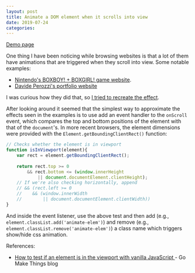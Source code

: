 ```yaml
---
layout: post
title: Animate a DOM element when it scrolls into view
date: 2019-07-24
categories:
---
```


[Demo page](https://liamst19.github.io/react-scroll-demo/)

One thing I have been noticing while browsing websites is that a lot of them have animations that are triggered when they scroll into view. Some notable examples:

- [Nintendo's BOXBOY! + BOXGIRL! game website](http://boxboy.nintendo.com/).
- [Davide Perozzi's portfolio website](https://davideperozzi.com/)

I was curious how they did that, so [I tried to recreate the effect](https://github.com/liamst19/react-scroll-demo).

After looking around it seemed that the simplest way to approximate the effects seen in the examples is to use add an event handler to the `onScroll` event, which compares the top and bottom positions of the element with that of the `document`'s. In more recent browsers, the element dimensions were provided with the `Element.getBoundingClientRect()` function:

``` javascript
// Checks whether the element is in viewport
function isInViewport(element){
    var rect = element.getBoundingClientRect();
    
    return rect.top >= 0 
        && rect.bottom <= (window.innerHeight 
            || document.documentElement.clientHeight);
    // If we're also checking horizontally, append
    // && (rect.left >= 0 
    //    && (window.innerWidth 
    //        || document.documentElement.clientWidth))
}
```

And inside the event listener, use the above test and then add (e.g., `element.classList.add('animate-elem')`) and remove (e.g., `element.classList.remove('animate-elem')`) a class name which triggers show/hide css animation.

References:

 - [How to test if an element is in the viewport with vanilla JavaScript ](https://gomakethings.com/how-to-test-if-an-element-is-in-the-viewport-with-vanilla-javascript/) - Go Make Things blog
